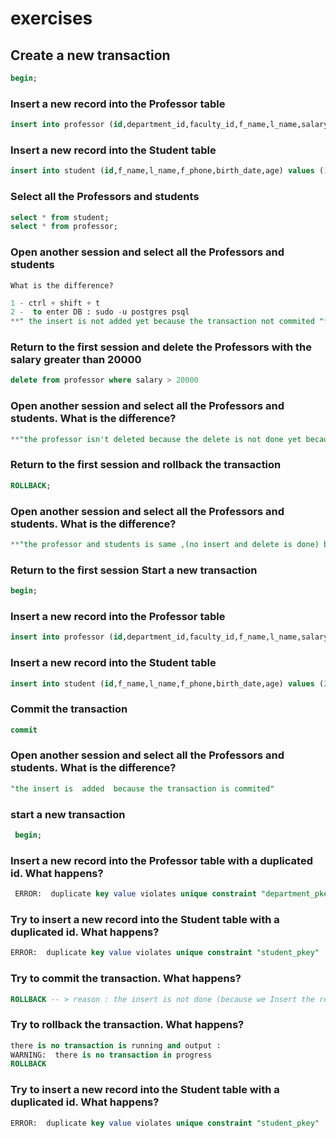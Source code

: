 # exercises

## Create a new transaction


```sql
begin;
```

### Insert a new record into the Professor table

```sql
insert into professor (id,department_id,faculty_id,f_name,l_name,salary,age) values (1,1,1,'mohmmed','ahmed',2193,40);

```
### Insert a new record into the Student table

```sql
insert into student (id,f_name,l_name,f_phone,birth_date,age) values (1,'mohmmed','fathi',01111442600,'23-43-2123','23');

```

### Select all the Professors and students
```sql
select * from student;
select * from professor;
```

###  Open another session and select all the Professors and students
	What is the difference? 
```sql
1 - ctrl + shift + t 
2 -  to enter DB : sudo -u postgres psql
**" the insert is not added yet because the transaction not commited "**

```

### Return to the first session and delete the Professors with the salary greater than 20000
```sql
delete from professor where salary > 20000
```

### Open another session and select all the Professors and students. What is the difference?
```sql
**"the professor isn't deleted because the delete is not done yet because the transaction not commited"**
```


### Return to the first session and rollback the transaction
```sql
ROLLBACK;
```

### Open another session and select all the Professors and students. What is the difference?
```sql
**"the professor and students is same ,(no insert and delete is done) because we rollback the transaction.**
```
### Return to the first session Start a new transaction
```sql
begin;
```

### Insert a new record into the Professor table
```sql
insert into professor (id,department_id,faculty_id,f_name,l_name,salary,age) values (2,2,2,'youssed','ahmed',4000,50);
```

### Insert a new record into the Student table
```sql
insert into student (id,f_name,l_name,f_phone,birth_date,age) values (2,'ahmed','mohmmed',01111442600,'23-43-2123','23');
```

### Commit the transaction
```sql
commit
```

### Open another session and select all the Professors and students. What is the difference?
```sql
"the insert is  added  because the transaction is commited"
```

###  start a new transaction
```sql
 begin;
```
###  Insert a new record into the Professor table with a duplicated id. What happens?
```sql
 ERROR:  duplicate key value violates unique constraint "department_pkey"
```

### Try to insert a new record into the Student table with a duplicated id. What happens?
```sql
ERROR:  duplicate key value violates unique constraint "student_pkey"
```

### Try to commit the transaction. What happens?
```sql
ROLLBACK -- > reason : the insert is not done (because we Insert the record with a duplicated id.)
```

### Try to rollback the transaction. What happens?
```sql
there is no transaction is running and output :
WARNING:  there is no transaction in progress
ROLLBACK
```

### Try to insert a new record into the Student table with a duplicated id. What happens?
```sql
ERROR:  duplicate key value violates unique constraint "student_pkey"
```
